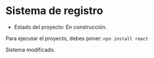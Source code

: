 <h1>Sistema de registro</h1>

- Estado del proyecto: En construcción.

Para ejecutar el proyecto, debes poner:
```npn install react```

Sistema modificado.

